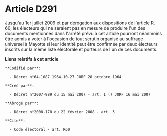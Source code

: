 # Article D291

Jusqu'au 1er juillet 2009 et par dérogation aux dispositions de l'article R. 60, les électeurs qui ne seraient pas en mesure
de produire l'un des documents mentionnés dans l'arrêté prévu à cet article pourront néanmoins être admis à voter à
l'occasion de tout scrutin organisé au suffrage universel à Mayotte si leur identité peut être confirmée par deux électeurs
inscrits sur la même liste électorale et porteurs de l'un de ces documents.

**Liens relatifs à cet article**

	**Codifié par**:

	  - Décret n°64-1087 1964-10-27 JORF 28 octobre 1964

	**Créé par**:

	  - Décret n°2007-989 du 15 mai 2007 - art. 1 () JORF 16 mai 2007

	**Abrogé par**:

	  - Décret n°2008-170 du 22 février 2008 - art. 3

	**Cite**:

	  - Code électoral - art. R60
